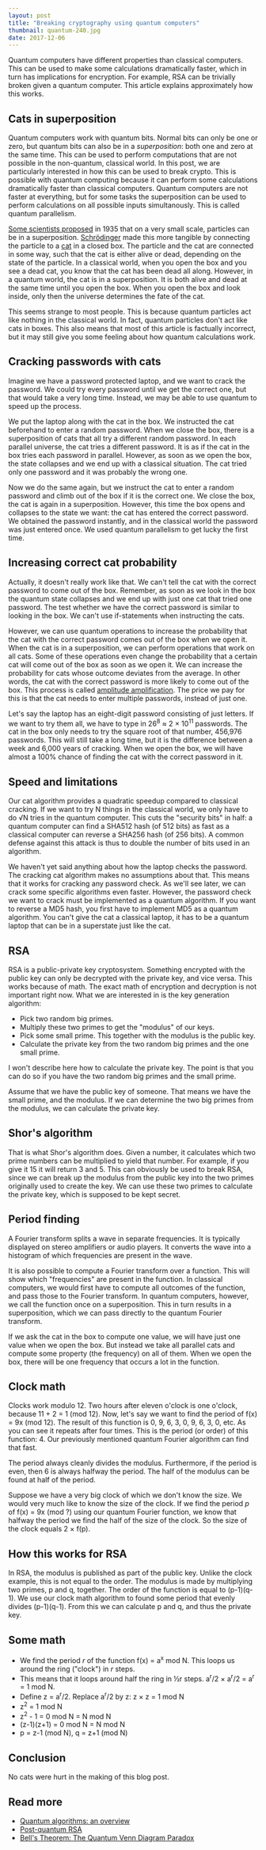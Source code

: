 ```yaml
---
layout: post
title: "Breaking cryptography using quantum computers"
thumbnail: quantum-240.jpg
date: 2017-12-06
---
```


Quantum computers have different properties than classical computers. This can be used to make some calculations dramatically faster, which in turn has implications for encryption. For example, RSA can be trivially broken given a quantum computer. This article explains approximately how this works.

<!-- photo source: https://commons.wikimedia.org/wiki/File:Varsha_ys.jpg -->

## Cats in superposition

Quantum computers work with quantum bits. Normal bits can only be one or zero, but quantum bits can also be in a _superposition_: both one and zero at the same time. This can be used to perform computations that are not possible in the non-quantum, classical world. In this post, we are particularly interested in how this can be used to break crypto. This is possible with quantum computing because it can perform some calculations dramatically faster than classical computers. Quantum computers are not faster at everything, but for some tasks the superposition can be used to perform calculations on all possible inputs simultanously. This is called quantum parallelism.

[Some scientists proposed](https://en.wikipedia.org/wiki/EPR_paradox) in 1935 that on a very small scale, particles can be in a superposition. [Schrödinger](https://en.wikipedia.org/wiki/Erwin_Schr%C3%B6dinger) made this more tangible by connecting the particle to a [cat](https://en.wikipedia.org/wiki/Schr%C3%B6dinger%27s_cat) in a closed box. The particle and the cat are connected in some way, such that the cat is either alive or dead, depending on the state of the particle. In a classical world, when you open the box and you see a dead cat, you know that the cat has been dead all along. However, in a quantum world, the cat is in a superposition. It is both alive and dead at the same time until you open the box. When you open the box and look inside, only then the universe determines the fate of the cat.

This seems strange to most people. This is because quantum particles act like nothing in the classical world. In fact, quantum particles don't act like cats in boxes. This also means that most of this article is factually incorrect, but it may still give you some feeling about how quantum calculations work.

## Cracking passwords with cats

Imagine we have a password protected laptop, and we want to crack the password. We could try every password until we get the correct one, but that would take a very long time. Instead, we may be able to use quantum to speed up the process.

We put the laptop along with the cat in the box. We instructed the cat beforehand to enter a random password. When we close the box, there is a superposition of cats that all try a different random password. In each parallel universe, the cat tries a different password. It is as if the cat in the box tries each password in parallel. However, as soon as we open the box, the state collapses and we end up with a classical situation. The cat tried only one password and it was probably the wrong one.

Now we do the same again, but we instruct the cat to enter a random password and climb out of the box if it is the correct one. We close the box, the cat is again in a superposition. However, this time the box opens and collapses to the state we want: the cat has entered the correct password. We obtained the password instantly, and in the classical world the password was just entered once. We used quantum parallelism to get lucky the first time.

## Increasing correct cat probability

Actually, it doesn't really work like that. We can't tell the cat with the correct password to come out of the box. Remember, as soon as we look in the box the quantum state collapses and we end up with just one cat that tried one password. The test whether we have the correct password is similar to looking in the box. We can't use if-statements when instructing the cats.

However, we can use quantum operations to increase the probability that the cat with the correct password comes out of the box when we open it. When the cat is in a superposition, we can perform operations that work on all cats. Some of these operations even change the probability that a certain cat will come out of the box as soon as we open it. We can increase the probability for cats whose outcome deviates from the average. In other words, the cat with the correct password is more likely to come out of the box. This process is called [amplitude amplification](https://en.wikipedia.org/wiki/Amplitude_amplification). The price we pay for this is that the cat needs to enter multiple passwords, instead of just one.

Let's say the laptop has an eight-digit password consisting of just letters. If we want to try them all, we have to type in 26<sup>8</sup> ≈  2 × 10<sup>11</sup> passwords. The cat in the box only needs to try the square root of that number, 456,976 passwords. This will still take a long time, but it is the difference between a week and 6,000 years of cracking. When we open the box, we will have almost a 100% chance of finding the cat with the correct password in it.

## Speed and limitations

Our cat algorithm provides a quadratic speedup compared to classical cracking. If we want to try N things in the classical world, we only have to do √N tries in the quantum computer. This cuts the "security bits" in half: a quantum computer can find a SHA512 hash (of 512 bits) as fast as a classical computer can reverse a SHA256 hash (of 256 bits). A common defense against this attack is thus to double the number of bits used in an algorithm.

We haven't yet said anything about how the laptop checks the password. The cracking cat algorithm makes no assumptions about that. This means that it works for cracking any password check. As we'll see later, we can crack some specific algorithms even faster. However, the password check we want to crack must be implemented as a quantum algorithm. If you want to reverse a MD5 hash, you first have to implement MD5 as a quantum algorithm. You can't give the cat a classical laptop, it has to be a quantum laptop that can be in a superstate just like the cat.

## RSA 

RSA is a public-private key cryptosystem. Something encrypted with the public key can only be decrypted with the private key, and vice versa. This works because of math. The exact math of encryption and decryption is not important right now. What we are interested in is the key generation algorithm:

* Pick two random big primes.
* Multiply these two primes to get the "modulus" of our keys.
* Pick some small prime. This together with the modulus is the public key.
* Calculate the private key from the two random big primes and the one small prime.

I won't describe here how to calculate the private key. The point is that you can do so if you have the two random big primes and the small prime.

Assume that we have the public key of someone. That means we have the small prime, and the modulus. If we can determine the two big primes from the modulus, we can calculate the private key.

## Shor's algorithm

That is what Shor's algorithm does. Given a number, it calculates which two prime numbers can be multiplied to yield that number. For example, if you give it 15 it will return 3 and 5. This can obviously be used to break RSA, since we can break up the modulus from the public key into the two primes originally used to create the key. We can use these two primes to calculate the private key, which is supposed to be kept secret.

## Period finding

A Fourier transform splits a wave in separate frequencies. It is typically displayed on stereo amplifiers or audio players. It converts the wave into a histogram of which frequencies are present in the wave.

It is also possible to compute a Fourier transform over a function. This will show which "frequencies" are present in the function. In classical computers, we would first have to compute all outcomes of the function, and pass those to the Fourier transform. In quantum computers, however, we call the function once on a superposition. This in turn results in a superposition, which we can pass directly to the quantum Fourier transform. 

If we ask the cat in the box to compute one value, we will have just one value when we open the box. But instead we take all parallel cats and compute some property (the frequency) on all of them. When we open the box, there will be one frequency that occurs a lot in the function.

## Clock math

Clocks work modulo 12. Two hours after eleven o'clock is one o'clock, because 11 + 2 = 1 (mod 12). Now, let's say we want to find the period of f(x) = 9x (mod 12). The result of this function is 0, 9, 6, 3, 0, 9, 6, 3, 0, etc. As you can see it repeats after four times. This is the period (or order) of this function: 4. Our previously mentioned quantum Fourier algorithm can find that fast.

The period always cleanly divides the modulus. Furthermore, if the period is even, then 6 is always halfway the period. The half of the modulus can be found at half of the period.

Suppose we have a very big clock of which we don't know the size. We would very much like to know the size of the clock. If we find the period _p_ of f(x) = 9x (mod ?) using our quantum Fourier function, we know that halfway the period we find the half of the size of the clock. So the size of the clock equals 2 × f(p).

## How this works for RSA

In RSA, the modulus is published as part of the public key. Unlike the clock example, this is not equal to the order. The modulus is made by multiplying two primes, p and q, together. The order of the function is equal to (p-1)(q-1). We use our clock math algorithm to found some period that evenly divides (p-1)(q-1). From this we can calculate p and q, and thus the private key.

## Some math

* We find the period _r_ of the function f(x) = a<sup>x</sup> mod N. This loops us around the ring ("clock") in _r_ steps. 
* This means that it loops around half the ring in ½r steps. a<sup>r</sup>/2 × a<sup>r</sup>/2 = a<sup>r</sup> = 1 mod N.
* Define z = a<sup>r</sup>/2. Replace a<sup>r</sup>/2 by z: z × z = 1 mod N
* z<sup>2</sup> = 1 mod N
* z<sup>2</sup> - 1 = 0 mod N = N mod N
* (z-1)(z+1) = 0 mod N = N mod N
* p = z-1 (mod N), q = z+1 (mod N)

## Conclusion

No cats were hurt in the making of this blog post.

## Read more

* [Quantum algorithms: an overview](https://arxiv.org/pdf/1511.04206.pdf)
* [Post-quantum RSA](https://cr.yp.to/papers/pqrsa-20170419.pdf)
* [Bell's Theorem: The Quantum Venn Diagram Paradox](https://www.youtube.com/watch?v=zcqZHYo7ONs)

